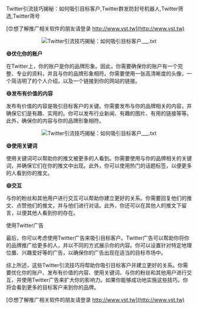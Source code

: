Twitter引流技巧揭秘：如何吸引目标客户,Twitter群发防封号机器人,Twitter筛选,Twitter筛号

[😍想了解推广相关软件的朋友请登录 http://www.vst.tw](http://www.vst.tw)

 <center><img src="https://vst.tw/MP4/tuiguang/png/6.png" alt="Twitter引流技巧揭秘：如何吸引目标客户___.txt"></center>

**😄优化你的账户**

在Twitter上，你的账户是你的品牌形象。因此，你需要确保你的账户有一个完整、专业的资料，并且与你的品牌形象相符。你需要使用一张高清晰度的头像，一个简洁明了的个人介绍，以及一个链接到你的网站的链接。

**😄发布有价值的内容**

发布有价值的内容是吸引目标客户的关键。你需要发布与你的品牌相关的内容，并确保它们是有趣、实用的。你可以发布行业新闻、有趣的图片、有用的链接等等。此外，确保你的内容与你的品牌形象相符。

 <center><img src="https://vst.tw/MP4/tuiguang/png/8.png" alt="Twitter引流技巧揭秘：如何吸引目标客户___.txt"></center>

**😄使用关键词**

使用关键词可以帮助你的推文被更多的人看到。你需要使用与你的品牌相关的关键词，并确保它们在你的推文中出现。此外，你可以使用热门的话题标签，以便更多的人看到你的推文。

**😄交互**

与你的粉丝和其他用户进行交互可以帮助你建立更好的关系。你需要回复他们的推文、点赞他们的推文，并与他们进行对话。此外，你还可以在其他人的推文下留言，以便其他人看到你的存在。

使用Twitter广告

最后，你可以考虑使用Twitter广告来吸引目标客户。Twitter广告可以帮助你将你的品牌推广给更多的人，并以不同的方式展示你的内容。你可以设置针对特定地理位置、兴趣爱好等的广告，以确保你的广告出现在适当的目标市场中。

综上所述，这些Twitter引流技巧将帮助你吸引目标客户并建立更好的关系。你需要优化你的账户、发布有价值的内容、使用关键词、与你的粉丝和其他用户进行交互，并使用Twitter广告来扩大你的影响力。如果你能够成功地实施这些技巧，你将会看到更多的目标客户来到你的品牌。

[😍想了解推广相关软件的朋友请登录 http://www.vst.tw](http://www.vst.tw)




